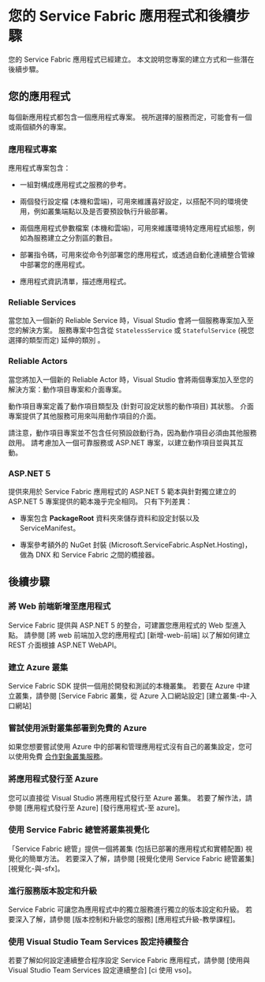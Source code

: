 <properties
   pageTitle="Service Fabric 專案建立後續步驟 |Microsoft Azure"
   description="本文包含一組用於 Service Fabric 的核心開發工作連結"
   services="service-fabric"
   documentationCenter=".net"
   authors="seanmck"
   manager="timlt"
   editor=""/>

<tags
   ms.service="service-fabric"
   ms.devlang="dotNet"
   ms.topic="article"
   ms.tgt_pltfrm="NA"
   ms.workload="NA"
   ms.date="12/06/2015"
   ms.author="seanmck"/>

# 您的 Service Fabric 應用程式和後續步驟
您的 Service Fabric 應用程式已經建立。 本文說明您專案的建立方式和一些潛在後續步驟。

## 您的應用程式
每個新應用程式都包含一個應用程式專案。 視所選擇的服務而定，可能會有一個或兩個額外的專案。

### 應用程式專案
應用程式專案包含：

- 一組對構成應用程式之服務的參考。

- 兩個發行設定檔 (本機和雲端)，可用來維護喜好設定，以搭配不同的環境使用，例如叢集端點以及是否要預設執行升級部署。

- 兩個應用程式參數檔案 (本機和雲端)，可用來維護環境特定應用程式組態，例如為服務建立之分割區的數目。

- 部署指令碼，可用來從命令列部署您的應用程式，或透過自動化連續整合管線中部署您的應用程式。

- 應用程式資訊清單，描述應用程式。

### Reliable Services
當您加入一個新的 Reliable Service 時，Visual Studio 會將一個服務專案加入至您的解決方案。 服務專案中包含從 `StatelessService` 或 `StatefulService` (視您選擇的類型而定) 延伸的類別 。

### Reliable Actors
當您將加入一個新的 Reliable Actor 時，Visual Studio 會將兩個專案加入至您的解決方案：動作項目專案和介面專案。

動作項目專案定義了動作項目類型及 (針對可設定狀態的動作項目) 其狀態。 介面專案提供了其他服務可用來叫用動作項目的介面。

請注意，動作項目專案並不包含任何預設啟動行為，因為動作項目必須由其他服務啟用。 請考慮加入一個可靠服務或 ASP.NET 專案，以建立動作項目並與其互動。

### ASP.NET 5
提供來用於 Service Fabric 應用程式的 ASP.NET 5 範本與針對獨立建立的 ASP.NET 5 專案提供的範本幾乎完全相同。 只有下列差異：

- 專案包含 **PackageRoot** 資料夾來儲存資料和設定封裝以及 ServiceManifest。

- 專案參考額外的 NuGet 封裝 (Microsoft.ServiceFabric.AspNet.Hosting)，做為 DNX 和 Service Fabric 之間的橋接器。

## 後續步驟
### 將 Web 前端新增至應用程式
Service Fabric 提供與 ASP.NET 5 的整合，可建置您應用程式的 Web 型進入點。 請參閱 [將 web 前端加入您的應用程式] [新增-web-前端] 以了解如何建立 REST 介面根據 ASP.NET WebAPI。

### 建立 Azure 叢集
Service Fabric SDK 提供一個用於開發和測試的本機叢集。 若要在 Azure 中建立叢集，請參閱 [Service Fabric 叢集，從 Azure 入口網站設定] [建立叢集-中-入口網站]

### 嘗試使用派對叢集部署到免費的 Azure

如果您想要嘗試使用 Azure 中的部署和管理應用程式沒有自己的叢集設定，您可以使用免費 [合作對象叢集服務](http://aka.ms/tryservicefabric)。

### 將應用程式發行至 Azure
您可以直接從 Visual Studio 將應用程式發行至 Azure 叢集。 若要了解作法，請參閱 [應用程式發行至 Azure] [發行應用程式-至 azure]。

### 使用 Service Fabric 總管將叢集視覺化
「Service Fabric 總管」提供一個將叢集 (包括已部署的應用程式和實體配置) 視覺化的簡單方法。 若要深入了解，請參閱 [視覺化使用 Service Fabric 總管叢集] [視覺化-與-sfx]。

### 進行服務版本設定和升級
Service Fabric 可讓您為應用程式中的獨立服務進行獨立的版本設定和升級。 若要深入了解，請參閱 [版本控制和升級您的服務] [應用程式升級-教學課程]。

### 使用 Visual Studio Team Services 設定持續整合
若要了解如何設定連續整合程序設定 Service Fabric 應用程式，請參閱 [使用與 Visual Studio Team Services 設定連續整合] [ci 使用 vso]。


<!-- Links -->
[add-web-frontend]: ./service-fabric-add-a-web-frontend.md
[create-cluster-in-portal]: ./service-fabric-cluster-creation-via-portal.md
[publish-app-to-azure]: ./service-fabric-publish-app-remote-cluster.md
[visualize-with-sfx]: ./service-fabric-visualizing-your-cluster.md
[ci-with-vso]: ./service-fabric-configure-continuous-integration-with-vso.md
[reliable-services-webapi]: ./service-fabric-reliable-services-communication-webapi.md
[app-upgrade-tutorial]: ./service-fabric-application-upgrade-tutorial.md

